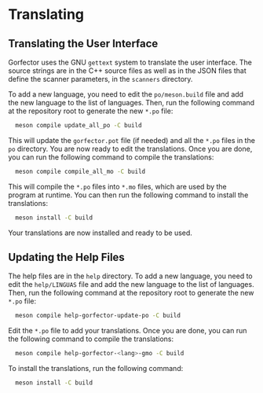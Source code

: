 # Translating

## Translating the User Interface

Gorfector uses the GNU `gettext` system to translate the user interface. The source strings are
in the C++ source files as well as in the JSON files that define the scanner parameters, in the `scanners` directory. 

To add a new language, you need to edit the `po/meson.build` file and add the new language to the list of languages.
Then, run the following command at the repository root  to generate the new `*.po` file:

```bash
  meson compile update_all_po -C build
```

This will update the `gorfector.pot` file (if needed) and all the `*.po` files in the `po` directory. 
You are now ready to edit the translations. Once you are done, you can run the following command to compile 
the translations:

```bash
  meson compile compile_all_mo -C build
```

This will compile the `*.po` files into `*.mo` files, which are used by the program at runtime. 
You can then run the following command to install the translations:

```bash
  meson install -C build
```

Your translations are now installed and ready to be used.

## Updating the Help Files

The help files are in the `help` directory. To add a new language, you need to edit the `help/LINGUAS` file
and add the new language to the list of languages. Then, run the following command at the repository root to generate
the new `*.po` file:

```bash
  meson compile help-gorfector-update-po -C build
```

Edit the `*.po` file to add your translations. Once you are done, you can run the following command to compile
the translations:

```bash
  meson compile help-gorfector-<lang>-gmo -C build
```

To install the translations, run the following command:

```bash
  meson install -C build
```
